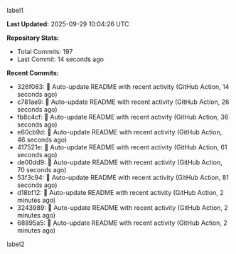 
label1 
<!-- ACTIVITY_START -->
**Last Updated:** 2025-09-29 10:04:26 UTC

**Repository Stats:**
- Total Commits: 197
- Last Commit: 14 seconds ago

**Recent Commits:**
- 326f083: 🤖 Auto-update README with recent activity (GitHub Action, 14 seconds ago)
- c781ae9: 🤖 Auto-update README with recent activity (GitHub Action, 26 seconds ago)
- fb8c4cf: 🤖 Auto-update README with recent activity (GitHub Action, 36 seconds ago)
- e60cb9d: 🤖 Auto-update README with recent activity (GitHub Action, 46 seconds ago)
- 417521e: 🤖 Auto-update README with recent activity (GitHub Action, 61 seconds ago)
- de00dd9: 🤖 Auto-update README with recent activity (GitHub Action, 70 seconds ago)
- 53f3c94: 🤖 Auto-update README with recent activity (GitHub Action, 81 seconds ago)
- d18bf12: 🤖 Auto-update README with recent activity (GitHub Action, 2 minutes ago)
- 3243989: 🤖 Auto-update README with recent activity (GitHub Action, 2 minutes ago)
- 68895a5: 🤖 Auto-update README with recent activity (GitHub Action, 2 minutes ago)
<!-- ACTIVITY_END -->

label2
